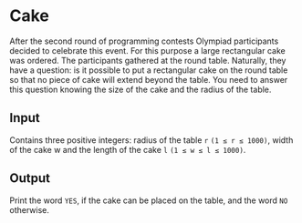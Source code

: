 # Cake
After the second round of programming contests Olympiad participants decided to celebrate this event. For this purpose a large rectangular cake was ordered. The participants gathered at the round table. Naturally, they have a question: is it possible to put a rectangular cake on the round table so that no piece of cake will extend beyond the table. You need to answer this question knowing the size of the cake and the radius of the table.

## Input
Contains three positive integers: radius of the table `r` `(1 ≤ r ≤ 1000)`, width of the cake w and the length of the cake `l` `(1 ≤ w ≤ l ≤ 1000)`.

## Output
Print the word `YES`, if the cake can be placed on the table, and the word `NO` otherwise.